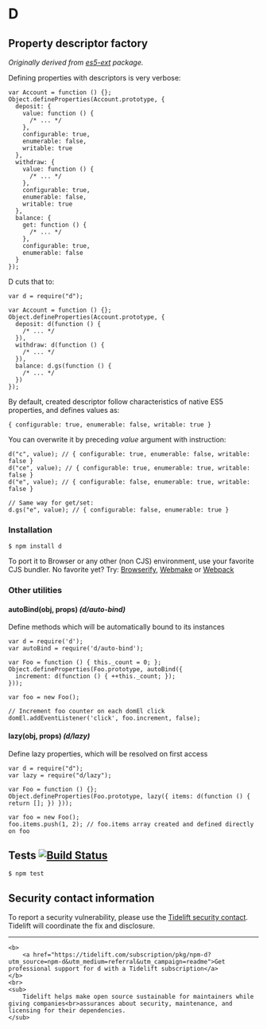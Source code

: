 D
=

Property descriptor factory
---------------------------

*Originally derived from [es5-ext](https://github.com/medikoo/es5-ext) package.*

Defining properties with descriptors is very verbose:

    var Account = function () {};
    Object.defineProperties(Account.prototype, {
      deposit: {
        value: function () {
          /* ... */
        },
        configurable: true,
        enumerable: false,
        writable: true
      },
      withdraw: {
        value: function () {
          /* ... */
        },
        configurable: true,
        enumerable: false,
        writable: true
      },
      balance: {
        get: function () {
          /* ... */
        },
        configurable: true,
        enumerable: false
      }
    });

D cuts that to:

    var d = require("d");

    var Account = function () {};
    Object.defineProperties(Account.prototype, {
      deposit: d(function () {
        /* ... */
      }),
      withdraw: d(function () {
        /* ... */
      }),
      balance: d.gs(function () {
        /* ... */
      })
    });

By default, created descriptor follow characteristics of native ES5 properties, and defines values as:

    { configurable: true, enumerable: false, writable: true }

You can overwrite it by preceding *value* argument with instruction:

    d("c", value); // { configurable: true, enumerable: false, writable: false }
    d("ce", value); // { configurable: true, enumerable: true, writable: false }
    d("e", value); // { configurable: false, enumerable: true, writable: false }

    // Same way for get/set:
    d.gs("e", value); // { configurable: false, enumerable: true }

### Installation

    $ npm install d

To port it to Browser or any other (non CJS) environment, use your favorite CJS bundler. No favorite yet? Try: [Browserify](http://browserify.org/), [Webmake](https://github.com/medikoo/modules-webmake) or [Webpack](http://webpack.github.io/)

### Other utilities

#### autoBind(obj, props) *(d/auto-bind)*

Define methods which will be automatically bound to its instances

    var d = require('d');
    var autoBind = require('d/auto-bind');

    var Foo = function () { this._count = 0; };
    Object.defineProperties(Foo.prototype, autoBind({
      increment: d(function () { ++this._count; });
    }));

    var foo = new Foo();

    // Increment foo counter on each domEl click
    domEl.addEventListener('click', foo.increment, false);

#### lazy(obj, props) *(d/lazy)*

Define lazy properties, which will be resolved on first access

    var d = require("d");
    var lazy = require("d/lazy");

    var Foo = function () {};
    Object.defineProperties(Foo.prototype, lazy({ items: d(function () { return []; }) }));

    var foo = new Foo();
    foo.items.push(1, 2); // foo.items array created and defined directly on foo

Tests [![Build Status](https://travis-ci.org/medikoo/d.png)](https://travis-ci.org/medikoo/d)
---------------------------------------------------------------------------------------------

    $ npm test

Security contact information
----------------------------

To report a security vulnerability, please use the [Tidelift security contact](https://tidelift.com/security). Tidelift will coordinate the fix and disclosure.

------------------------------------------------------------------------

    <b>
        <a href="https://tidelift.com/subscription/pkg/npm-d?utm_source=npm-d&utm_medium=referral&utm_campaign=readme">Get professional support for d with a Tidelift subscription</a>
    </b>
    <br>
    <sub>
        Tidelift helps make open source sustainable for maintainers while giving companies<br>assurances about security, maintenance, and licensing for their dependencies.
    </sub>
